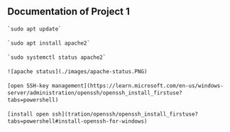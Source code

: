 ## Documentation of Project 1 

	`sudo apt update`

    `sudo apt install apache2`
    
    `sudo systemctl status apache2`
    
    ![apache status](./images/apache-status.PNG)

    [open SSH-key management](https://learn.microsoft.com/en-us/windows-server/administration/openssh/openssh_install_firstuse?tabs=powershell)

    [install open ssh](tration/openssh/openssh_install_firstuse?tabs=powershell#install-openssh-for-windows)
    

    